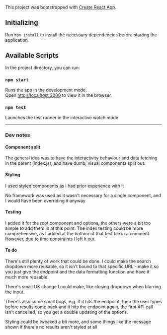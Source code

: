This project was bootstrapped with [Create React App](https://github.com/facebook/create-react-app).

## Initializing

Run `npm install` to install the necessary dependencies before starting the application.

## Available Scripts

In the project directory, you can run:

### `npm start`

Runs the app in the development mode.<br />
Open [http://localhost:3000](http://localhost:3000) to view it in the browser.

### `npm test`

Launches the test runner in the interactive watch mode

---

### Dev notes

#### Component split

The general idea was to have the interactivity behaviour and data fetching in the parent (index.js), and have dumb, visual components split out.

#### Styling

I used styled components as I had prior experience with it

No framework was used as it wasn't necessary for a single component, and I would have been overriding it anyway

#### Testing

I added it for the root component and options, the others were a bit too simple to add them in at this point. The index testing could be more comprehensive, as I added at the bottom of that test file in a comment. However, due to time constraints I left it out.

#### To do

There's still plenty of work that could be done. I could make the search dropdown more reusable, so it isn't bound to that specific URL - make it so you just give the endpoint and the data formatting function and have it much more reusable.

There's small UX change I could make, like closing dropdown when blurring the input.

There's also some small bugs, e.g. if it hits the endpoint, then the user types before results come back and it hits the endpoint again, the first API call isn't cancelled, so you get a double updating of the options.

Styling could be tweaked a bit more, and some things like the message shown if there's no results aren't styled at all